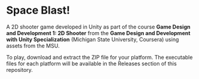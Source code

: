 # Space Blast!

A 2D shooter game developed in Unity as part of the course **Game Design and Development 1: 2D Shooter** from the **Game Design and Development with Unity Specialization** (Michigan State University, Coursera) using assets from the MSU.

To play, download and extract the ZIP file for your platform. The executable files for each platform will be available in the Releases section of this repository.


